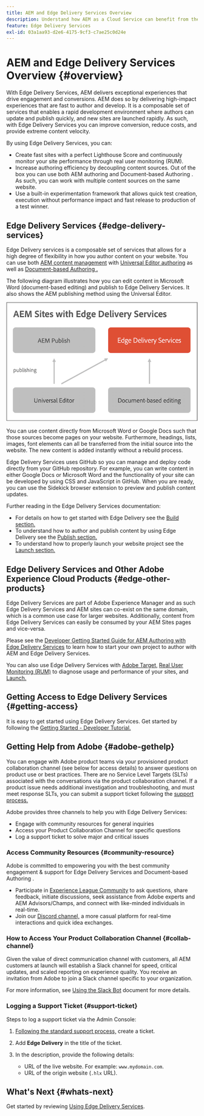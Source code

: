 ```yaml
---
title: AEM and Edge Delivery Services Overview
description: Understand how AEM as a Cloud Service can benefit from the performance and perfect Lighthouse scores offered by Edge Delivery Services.
feature: Edge Delivery Services
exl-id: 03a1aa93-d2e6-4175-9cf3-c7ae25c0d24e
---
```


# AEM and Edge Delivery Services Overview {#overview}

With Edge Delivery Services, AEM delivers exceptional experiences that drive engagement and conversions. AEM does so by delivering high-impact experiences that are fast to author and develop. It is a composable set of services that enables a rapid development environment where authors can update and publish quickly, and new sites are launched rapidly. As such, with Edge Delivery Services you can improve conversion, reduce costs, and provide extreme content velocity.

By using Edge Delivery Services, you can:

* Create fast sites with a perfect Lighthouse Score and continuously monitor your site performance through real user monitoring (RUM).
* Increase authoring efficiency by decoupling content sources. Out of the box you can use both AEM authoring and Document-based Authoring . As such, you can work with multiple content sources on the same website.
* Use a built-in experimentation framework that allows quick test creation, execution without performance impact and fast release to production of a test winner.

## Edge Delivery Services {#edge-delivery-services}

Edge Delivery services is a composable set of services that allows for a high degree of flexibility in how you author content on your website. You can use both [AEM content management](https://experienceleague.adobe.com/docs/experience-manager-cloud-service/content/sites/authoring/getting-started/concepts.html) with [Universal Editor authoring](/help/implementing/universal-editor/introduction.md) as well as [Document-based Authoring .](https://www.aem.live/docs/authoring)

The following diagram illustrates how you can edit content in Microsoft Word (document-based editing) and publish to Edge Delivery Services. It also shows the AEM publishing method using the Universal Editor.

![Edge Delivery Architecture](assets/AEM-with-EDS-publishing-simple2.png)

You can use content directly from Microsoft Word or Google Docs such that those sources become pages on your website. Furthermore, headings, lists, images, font elements can all be transferred from the initial source into the website. The new content is added instantly without a rebuild process.

Edge Delivery Services uses GitHub so you can manage and deploy code directly from your GitHub repository. For example, you can write content in either Google Docs or Microsoft Word and the functionality of your site can be developed by using CSS and JavaScript in GitHub. When you are ready, you can use the Sidekick browser extension to preview and publish content updates.

Further reading in the Edge Delivery Services documentation:

* For details on how to get started with Edge Delivery see the [Build section.](https://www.aem.live/docs/#build)
* To understand how to author and publish content by using Edge Delivery see the [Publish section.](https://www.aem.live/docs/authoring)
* To understand how to properly launch your website project see the [Launch section.](https://www.aem.live/docs/#launch)

## Edge Delivery Services and Other Adobe Experience Cloud Products {#edge-other-products}

Edge Delivery Services are part of Adobe Experience Manager and as such Edge Delivery Services and AEM sites can co-exist on the same domain, which is a common use case for larger websites. Additionally, content from Edge Delivery Services can easily be consumed by your AEM Sites pages and vice-versa.

Please see the [Developer Getting Started Guide for AEM Authoring with Edge Delivery Services](/help/edge/edge-dev-getting-started.md) to learn how to start your own project to author with AEM and Edge Delivery Services.

You can also use Edge Delivery Services with [Adobe Target,](https://www.aem.live/developer/target-integration) [Real User Monitoring (RUM)](https://www.aem.live/developer/rum) to diagnose usage and performance of your sites, and [Launch.](https://experienceleague.adobe.com/en/docs/experience-platform/tags/home)

## Getting Access to Edge Delivery Services {#getting-access}

It is easy to get started using Edge Delivery Services. Get started by following the [Getting Started - Developer Tutorial.](https://www.aem.live/developer/tutorial)

## Getting Help from Adobe {#adobe-gethelp}

You can engage with Adobe product teams via your provisioned product collaboration channel (see below for access details) to answer questions on product use or best practices. There are no Service Level Targets (SLTs) associated with the conversations via the product collaboration channel. If a product issue needs additional investigation and troubleshooting, and must meet response SLTs, you can submit a support ticket following the [support process.](https://experienceleague.adobe.com/?support-tab=home#support)

Adobe provides three channels to help you with Edge Delivery Services:

* Engage with community resources for general inquiries
* Access your Product Collaboration Channel for specific questions
* Log a support ticket to solve major and critical issues

### Access Community Resources {#community-resource}

Adobe is committed to empowering you with the best community engagement & support for Edge Delivery Services and Document-based Authoring .

* Participate in [Experience League Community](https://adobe.ly/3Q6kTKl) to ask questions, share feedback, initiate discussions, seek assistance from Adobe experts and AEM Advisors/Champs, and connect with like-minded individuals in real-time.
* Join our [Discord channel,](https://discord.gg/aem-live) a more casual platform for real-time interactions and quick idea exchanges.

### How to Access Your Product Collaboration Channel {#collab-channel}

Given the value of direct communication channel with customers, all AEM customers at launch will establish a Slack channel for speed, critical updates, and scaled reporting on experience quality. You receive an invitation from Adobe to join a Slack channel specific to your organization.

For more information, see [Using the Slack Bot](https://www.aem.live/docs/slack) document for more details.

### Logging a Support Ticket {#support-ticket}

Steps to log a support ticket via the Admin Console:

1. [Following the standard support process,](https://experienceleague.adobe.com/?support-tab=home#support) create a ticket.
1. Add **Edge Delivery** in the title of the ticket.
1. In the description, provide the following details:

    * URL of the live website. For example: `www.mydomain.com`.
    * URL of the origin website (`.hlx` URL).

## What's Next {#whats-next}

Get started by reviewing [Using Edge Delivery Services](/help/edge/using.md).
